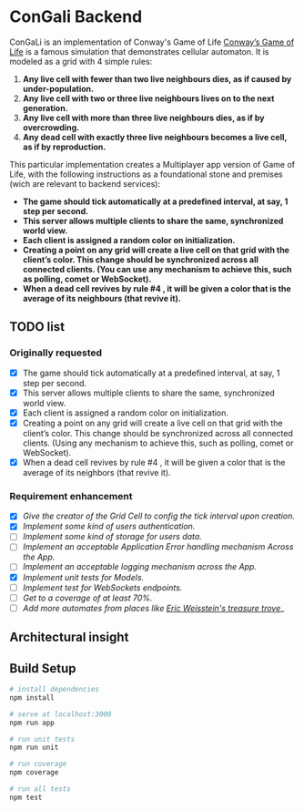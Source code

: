 # ConGali Backend

ConGaLi is an implementation of Conway's Game of Life [Conway’s Game of Life](https://en.wikipedia.org/wiki/Conway's_Game_of_Life) is a famous simulation that demonstrates cellular automaton. It is modeled as a grid with 4 simple rules:

1. **Any live cell with fewer than two live neighbours dies, as if caused by under-population.**
2. **Any live cell with two or three live neighbours lives on to the next generation.**
3. **Any live cell with more than three live neighbours dies, as if by overcrowding.**
4. **Any dead cell with exactly three live neighbours becomes a live cell, as if by reproduction.**

This particular implementation creates a Multiplayer app version of Game of Life, with the following instructions as a foundational stone and premises (wich are relevant to backend services):

- **The game should tick automatically at a predefined interval, at say, 1 step per second.**
- **This server allows multiple clients to share the same, synchronized world view.**
- **Each client is assigned a random color on initialization.**
- **Creating a point on any grid will create a live cell on that grid with the client’s color. This change should be synchronized across all connected clients. (You can use any mechanism to achieve this, such as polling, comet or WebSocket).**
- **When a dead cell revives by rule #4 , it will be given a color that is the average of its neighbours (that revive it).**

## TODO list
### Originally requested
- [x] The game should tick automatically at a predefined interval, at say, 1 step per second.
- [x] This server allows multiple clients to share the same, synchronized world view.
- [x] Each client is assigned a random color on initialization.
- [x] Creating a point on any grid will create a live cell on that grid with the client’s color. This change should be synchronized across all connected clients. (Using any mechanism to achieve this, such as polling, comet or WebSocket).
- [x] When a dead cell revives by rule #4 , it will be given a color that is the average of its neighbors (that revive it).
### Requirement enhancement
- [x]  _Give the creator of the Grid Cell to config the tick interval upon creation._
- [x]  _Implement some kind of users authentication._
- [ ]  _Implement some kind of storage for users data._
- [ ]  _Implement an acceptable Application Error handling mechanism Across the App._
- [ ]  _Implement an acceptable logging mechanism across the App._
- [x]  _Implement unit tests for Models._
- [ ]  _Implement test for WebSockets endpoints._
- [ ]  _Get to a coverage of at least 70%._
- [ ]  _Add more automates from places like [Eric Weisstein's treasure trove](http://www.ericweisstein.com/encyclopedias/life/)__

## Architectural insight
  
## Build Setup

``` bash
# install dependencies
npm install

# serve at localhost:3000
npm run app

# run unit tests
npm run unit

# run coverage
npm coverage

# run all tests
npm test
```
